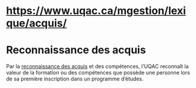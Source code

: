 # https://www.uqac.ca/mgestion/lexique/acquis/

# Reconnaissance des acquis
Par la [reconnaissance des acquis](https://www.uqac.ca/mgestion/lexique/acquis/<https:/www.uqac.ca/mgestion/lexique/acquis/>) et des compétences, l’UQAC reconnaît la valeur de la formation ou des compétences que possède une personne lors de sa première inscription dans un programme d’études.
